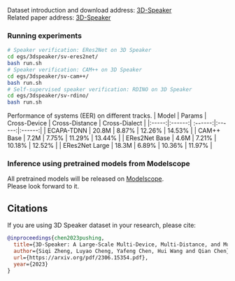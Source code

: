 Dataset introduction and download address: [3D-Speaker](https://3dspeaker.github.io/) <br>
Related paper address: [3D-Speaker](https://arxiv.org/pdf/2306.15354.pdf)

### Running experiments
``` sh
# Speaker verification: ERes2Net on 3D Speaker
cd egs/3dspeaker/sv-eres2net/
bash run.sh
# Speaker verification: CAM++ on 3D Speaker
cd egs/3dspeaker/sv-cam++/
bash run.sh
# Self-supervised speaker verification: RDINO on 3D Speaker
cd egs/3dspeaker/sv-rdino/
bash run.sh
```
 Performance of systems (EER) on different tracks.
| Model | Params | Cross-Device | Cross-Distance | Cross-Dialect |
|:-----:|:------:| :------:|:------:|:------:|
| ECAPA-TDNN | 20.8M | 8.87% | 12.26% | 14.53% |
| CAM++ Base | 7.2M | 7.75% | 11.29% | 13.44% |
| ERes2Net Base | 4.6M | 7.21% | 10.18% | 12.52% |
| ERes2Net Large | 18.3M | 6.89% | 10.36% | 11.97% |

### Inference using pretrained models from Modelscope
All pretrained models will be released on [Modelscope](https://www.modelscope.cn/models). <br>
Please look forward to it.

## Citations
If you are using 3D Speaker dataset in your research, please cite: 
```BibTeX
@inproceedings{chen2023pushing,
  title={3D-Speaker: A Large-Scale Multi-Device, Multi-Distance, and Multi-Dialect Corpus for Speech Representation Disentanglement},
  author={Siqi Zheng, Luyao Cheng, Yafeng Chen, Hui Wang and Qian Chen},
  url={https://arxiv.org/pdf/2306.15354.pdf},
  year={2023}
}
```

